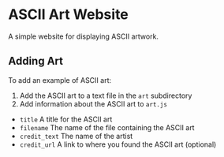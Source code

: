# ASCII Art Website
A simple website for displaying ASCII artwork.

## Adding Art
To add an example of ASCII art:

1. Add the ASCII art to a text file in the `art` subdirectory
2. Add information about the ASCII art to `art.js`
  - `title` A title for the ASCII art
  - `filename` The name of the file containing the ASCII art
  - `credit_text` The name of the artist
  - `credit_url` A link to where you found the ASCII art (optional)
